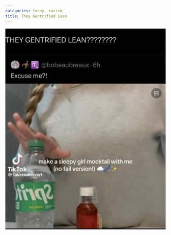 ```yaml
---
categories: funny, racism
title: They Gentrified Lean
---
```


![lean](https://raw.githubusercontent.com/muneer78/muneer78.github.io/master/images/lean.jpg)
